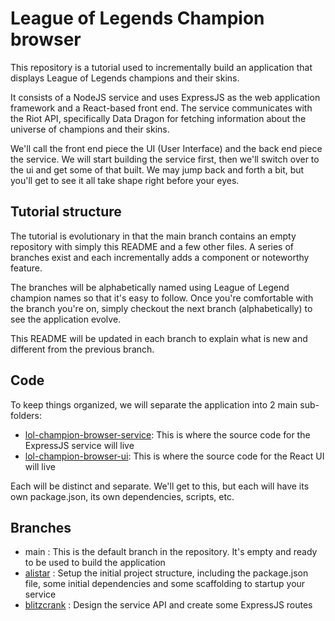 # League of Legends Champion browser
This repository is a tutorial used to incrementally build an application that
displays League of Legends champions and their skins.

It consists of a NodeJS service and uses ExpressJS as the web application
framework and a React-based front end. The service communicates with the
Riot API, specifically Data Dragon for fetching information about the
universe of champions and their skins.

We'll call the front end piece the UI (User Interface) and the back end piece the service.
We will start building the service first, then we'll switch over to the ui and get some
of that built. We may jump back and forth a bit, but you'll get to see it all take shape
right before your eyes.

## Tutorial structure
The tutorial is evolutionary in that the main branch contains an empty
repository with simply this README and a few other files. A series of 
branches exist and each incrementally adds a component or noteworthy feature.

The branches will be alphabetically named using League of Legend champion names
so that it's easy to follow. Once you're comfortable with the branch you're
on, simply checkout the next branch (alphabetically) to see the application
evolve.

This README will be updated in each branch to explain what is new and different
from the previous branch.

## Code
To keep things organized, we will separate the application into 2 main sub-folders:

* [lol-champion-browser-service](lol-champion-browser-service): This is where the source code for the ExpressJS service will live
* [lol-champion-browser-ui](lol-champion-browser-ui): This is where the source code for the React UI will live

Each will be distinct and separate. We'll get to this, but each will have its own package.json,
its own dependencies, scripts, etc.

## Branches
* main : This is the default branch in the repository. It's empty and ready to be
used to build the application
* [alistar](./docs/alistar.md) : Setup the initial project structure, including the package.json file, some initial dependencies and some scaffolding to startup your service
* [blitzcrank](./docs/blitzcrank.md) : Design the service API and create some ExpressJS routes
